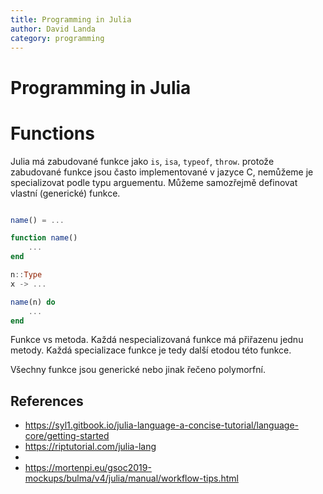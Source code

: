 ```yaml
---
title: Programming in Julia
author: David Landa
category: programming
---
```


# Programming in Julia


# Functions

Julia má zabudované funkce jako `is`, `isa`, `typeof`, `throw`.
protože zabudované funkce jsou často implementované v jazyce C,
nemůžeme je specializovat podle typu arguementu.
Můžeme samozřejmě definovat vlastní (generické) funkce.

```julia

name() = ...

function name()
    ...
end

n::Type
x -> ...

name(n) do
    ...
end
```

Funkce vs metoda.
Každá nespecializovaná funkce má přiřazenu jednu metody.
Každá specializace funkce je tedy další etodou této funkce.

Všechny funkce jsou generické nebo jinak řečeno polymorfní.



## References

- https://syl1.gitbook.io/julia-language-a-concise-tutorial/language-core/getting-started
- https://riptutorial.com/julia-lang
-
- https://mortenpi.eu/gsoc2019-mockups/bulma/v4/julia/manual/workflow-tips.html